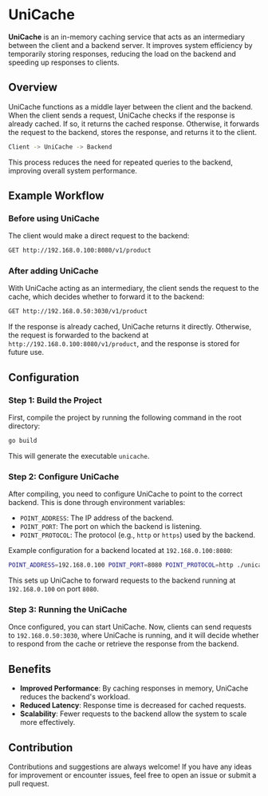 # UniCache

**UniCache** is an in-memory caching service that acts as an intermediary between the client and a backend server. It improves system efficiency by temporarily storing responses, reducing the load on the backend and speeding up responses to clients.

## Overview

UniCache functions as a middle layer between the client and the backend. When the client sends a request, UniCache checks if the response is already cached. If so, it returns the cached response. Otherwise, it forwards the request to the backend, stores the response, and returns it to the client.

```bash
Client -> UniCache -> Backend
```

This process reduces the need for repeated queries to the backend, improving overall system performance.

## Example Workflow

### Before using UniCache

The client would make a direct request to the backend:

```bash
GET http://192.168.0.100:8080/v1/product
```

### After adding UniCache

With UniCache acting as an intermediary, the client sends the request to the cache, which decides whether to forward it to the backend:

```bash
GET http://192.168.0.50:3030/v1/product
```

If the response is already cached, UniCache returns it directly. Otherwise, the request is forwarded to the backend at `http://192.168.0.100:8080/v1/product`, and the response is stored for future use.

## Configuration

### Step 1: Build the Project

First, compile the project by running the following command in the root directory:

```bash
go build
```

This will generate the executable `unicache`.

### Step 2: Configure UniCache

After compiling, you need to configure UniCache to point to the correct backend. This is done through environment variables:

- `POINT_ADDRESS`: The IP address of the backend.
- `POINT_PORT`: The port on which the backend is listening.
- `POINT_PROTOCOL`: The protocol (e.g., `http` or `https`) used by the backend.

Example configuration for a backend located at `192.168.0.100:8080`:

```bash
POINT_ADDRESS=192.168.0.100 POINT_PORT=8080 POINT_PROTOCOL=http ./unicache
```

This sets up UniCache to forward requests to the backend running at `192.168.0.100` on port `8080`.

### Step 3: Running the UniCache

Once configured, you can start UniCache. Now, clients can send requests to `192.168.0.50:3030`, where UniCache is running, and it will decide whether to respond from the cache or retrieve the response from the backend.

## Benefits

- **Improved Performance**: By caching responses in memory, UniCache reduces the backend's workload.
- **Reduced Latency**: Response time is decreased for cached requests.
- **Scalability**: Fewer requests to the backend allow the system to scale more effectively.

## Contribution

Contributions and suggestions are always welcome! If you have any ideas for improvement or encounter issues, feel free to open an issue or submit a pull request.
